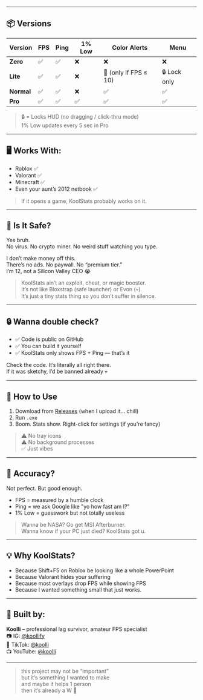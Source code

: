

---

## 📦 Versions

| Version     | FPS | Ping | 1% Low | Color Alerts              | Menu           |
|-------------|-----|------|--------|----------------------------|----------------|
| **Zero**    | ✅  | ✅   | ❌     | ❌                         | ❌             |
| **Lite**    | ✅  | ✅   | ❌     | 🔴 (only if FPS ≤ 10)      | 🔒 Lock only   |
| **Normal**  | ✅  | ✅   | ❌     | ✅                         | ✅             |
| **Pro**     | ✅  | ✅   | ✅     | ✅                         | ✅             |

> 🔒 = Locks HUD (no dragging / click-thru mode)  
> 1% Low updates every 5 sec in Pro

---

## 🖥 Works With:
- Roblox ✅
- Valorant ✅
- Minecraft ✅
- Even your aunt’s 2012 netbook ✅  
> If it opens a game, KoolStats probably works on it.

---

## 🧼 Is It Safe?

Yes bruh.  
No virus. No crypto miner. No weird stuff watching you type.

I don’t make money off this.  
There’s no ads. No paywall. No “premium tier.”  
I’m 12, not a Silicon Valley CEO 😭

> KoolStats ain’t an exploit, cheat, or magic booster.  
> It’s not like Bloxstrap (safe launcher) or Evon (💀).  
> It’s just a tiny stats thing so you don’t suffer in silence.

---

## 🔒 Wanna double check?

- ✅ Code is public on GitHub  
- ✅ You can build it yourself  
- ✅ KoolStats only shows FPS + Ping — that’s it

Check the code. It’s literally all right there.  
If it was sketchy, I’d be banned already 💀

---

## 📁 How to Use

1. Download from [Releases](#) (when I upload it... chill)
2. Run `.exe`
3. Boom. Stats show. Right-click for settings (if you're fancy)

> ⚠️ No tray icons  
> ⚠️ No background processes  
> ✅ Just vibes

---

## 🤔 Accuracy?

Not perfect. But good enough.

- FPS = measured by a humble clock  
- Ping = we ask Google like "yo how fast am I?"  
- 1% Low = guesswork but not totally useless  

> Wanna be NASA? Go get MSI Afterburner.  
> Wanna know if your PC just died? KoolStats got u.

---

## 💡 Why KoolStats?

- Because Shift+F5 on Roblox be looking like a whole PowerPoint
- Because Valorant hides your suffering
- Because most overlays drop FPS while showing FPS
- Because I wanted something small that just works.

---

## 🧠 Built by:

**Koolli** – professional lag survivor, amateur FPS specialist  
📷 IG: [@koollify](https://instagram.com/koollify)  
🎵 TikTok: [@koolli](https://tiktok.com/@koolli)  
📺 YouTube: [@koolli](https://youtube.com/@koolli)

---

> this project may not be “important”  
> but it’s something I wanted to make  
> and maybe it helps 1 person  
> then it’s already a W 💯
